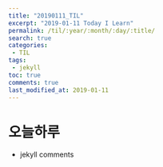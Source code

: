 ```yaml
---
title: "20190111_TIL"
excerpt: "2019-01-11 Today I Learn"
permalink: /til/:year/:month/:day/:title/
search: true
categories:
 - TIL
tags:
 - jekyll
toc: true
comments: true
last_modified_at: 2019-01-11
---
```


# 오늘하루
- jekyll comments
